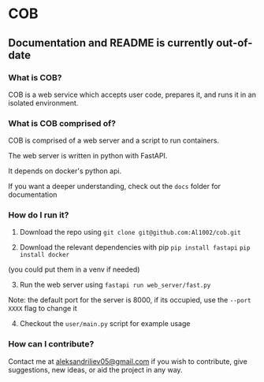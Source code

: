 # COB

## Documentation and README is currently out-of-date

### What is COB?

COB is a web service which accepts user code, prepares it, and runs it in an isolated environment.

### What is COB comprised of?

COB is comprised of a web server and a script to run containers.

The web server is written in python with FastAPI.

It depends on docker's python api.

If you want a deeper understanding, check out the ```docs``` folder for documentation

### How do I run it?

1. Download the repo using
```git clone git@github.com:Al1002/cob.git```

2. Download the relevant dependencies with pip 
```pip install fastapi```
```pip install docker```

(you could put them in a venv if needed)

3. Run the web server using
```fastapi run web_server/fast.py```

Note: the default port for the server is 8000, if its occupied, use the ```--port XXXX``` flag to change it

4. Checkout the ```user/main.py``` script for example usage

### How can I contribute?

Contact me at aleksandriliev05@gmail.com if you wish to contribute, give suggestions, new ideas, or aid the project in any way.



